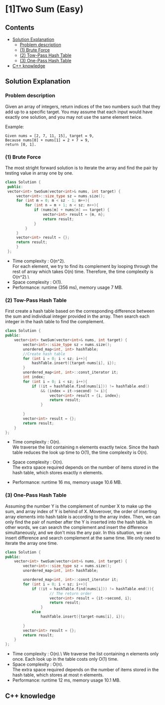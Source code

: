 # [1]Two Sum (Easy)

## Contents
- [Solution Explanation](#solution-explanation)
  - [Problem description](#problem-description)
  - [(1) Brute Force](#1-brute-force) 
  - [(2) Tow-Pass Hash Table](#2-tow-pass-hash-table)
  - [(3) One-Pass Hash Table](#3-one-pass-hash-table)
- [C++ knowledge](C++-knowledge)

## Solution Explanation

### Problem description

Given an array of integers, return indices of the two numbers such that they add up to a specific target. You may assume that each input would have exactly one solution, and you may not use the same element twice.

Example:

```
Given nums = [2, 7, 11, 15], target = 9,
Because nums[0] + nums[1] = 2 + 7 = 9,
return [0, 1].
```

 
###  (1) Brute Force 
  The most stright forward solution is to iterate the array and find the pair by testing value in array one by one. 
   ``` C++
   class Solution {
    public:
    vector<int> twoSum(vector<int>& nums, int target) {
        vector<int>::size_type sz = nums.size();
        for (int m = 0; m < sz - 1; m++){
            for (int n = m + 1; n < sz; n++){
                if (nums[m] + nums[n] == target) {
                    vector<int> result = {m, n};
                    return result;
                }
            }
        }
        vector<int> result = {};
        return result;        
        }
    };
   ```



- Time complexity : O(n^2).\
  For each element, we try to find its complement by looping through the rest of array which takes O(n) time. Therefore, the time complexity is O(n^2).\
- Space complexity : O(1). 
- Performance: runtime (356 ms), memory usage 7 MB.

### (2) Tow-Pass Hash Table
First create a hash table based on the corresponding difference between the sum and individual integer provided in the array. Then search each integer in the hash table to find the complement.
  
``` C++
class Solution {
public:
    vector<int> twoSum(vector<int>& nums, int target) {
        vector<int>::size_type sz = nums.size();
        unordered_map<int, int> hashTable;
        //Create hash table
        for (int i = 0; i < sz; i++){
            hashTable.insert({target-nums[i], i});
        }
        unordered_map<int, int>::const_iterator it;
        int index;
        for (int i = 0; i < sz; i++){
            if ((it = hashTable.find(nums[i])) != hashTable.end() 
                && (index = it->second) != i){
                    vector<int> result = {i, index};
                    return result;
                }
                
        }
        vector<int> result = {};
        return result;        
    }
};

```

- Time complexity : O(n). \
 We traverse the list containing n elements exactly twice.  Since the hash table reduces the look up time to O(1), the time complexity is O(n).

- Space complexity : O(n). \
The extra space required depends on the number of items stored in the hash table, which stores exactly n elements. 
- Performance: runtime 16 ms, memory usage 10.6 MB.
    
    

### (3) One-Pass Hash Table
   Assuming the number Y is the complement of number X to make up the sum, and array index of Y is behind of X. Moverover, the order of inserting array elements into hash table is according to the array index. Then, we can only find the pair of number after the Y is inserted into the hash table. In other words, we can search the complement and insert the difference simultaneously, and we don't miss the any pair. In this situation, we can insert difference and search complement at the same time. We only need to iterate the array one time.

``` C++
class Solution {
public:
    vector<int> twoSum(vector<int>& nums, int target) {
        vector<int>::size_type sz = nums.size();
        unordered_map<int, int> hashTable;

        unordered_map<int, int>::const_iterator it;
        for (int i = 0; i < sz; i++){
            if ((it = hashTable.find(nums[i])) != hashTable.end()){
                    // The return order
                    vector<int> result = {it->second, i}; 
                    return result;
                }
            else 
                hashTable.insert({target-nums[i], i});
                
        }
        vector<int> result = {};
        return result;        
    }
};
```


- Time complexity : O(n).\ 
We traverse the list containing n elements only once. Each look up in the table costs only O(1) time.
- Space complexity : O(n).\
The extra space required depends on the number of items stored in the hash table, which stores at most n elements.
- Performance: runtime 12 ms, memory usage 10.1 MB.

## C++ knowledge
